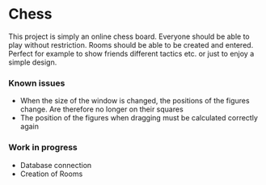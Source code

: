 # Chess

This project is simply an online chess board. Everyone should be able to play without restriction. Rooms should be able to be created and entered. Perfect for example to show friends different tactics etc. or just to enjoy a simple design.

### Known issues
- When the size of the window is changed, the positions of the figures change. Are therefore no longer on their squares
- The position of the figures when dragging must be calculated correctly again

### Work in progress
- Database connection
- Creation of Rooms
